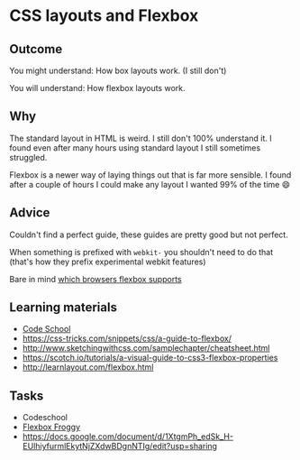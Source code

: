 # CSS layouts and Flexbox

## Outcome

You might understand: How box layouts work. (I still don't)

You will understand: How flexbox layouts work.

## Why

The standard layout in HTML is weird. I still don't 100% understand it. I found even after many hours using standard layout I still sometimes struggled.

Flexbox is a newer way of laying things out that is far more sensible. I found after a couple of hours I could make any layout I wanted 99% of the time :smile:

## Advice

Couldn't find a perfect guide, these guides are pretty good but not perfect.

When something is prefixed with `webkit-` you shouldn't need to do that (that's how they prefix experimental webkit features)

Bare in mind [which browsers flexbox supports](http://caniuse.com/#feat=flexbox)

## Learning materials
* [Code School](https://www.codeschool.com/courses/cracking-the-case-with-flexbox)
* https://css-tricks.com/snippets/css/a-guide-to-flexbox/
* http://www.sketchingwithcss.com/samplechapter/cheatsheet.html
* https://scotch.io/tutorials/a-visual-guide-to-css3-flexbox-properties
* http://learnlayout.com/flexbox.html

## Tasks

* Codeschool
* [Flexbox Froggy](http://flexboxfroggy.com/)
* https://docs.google.com/document/d/1XtgmPh_edSk_H-EUlhiyfurmlEkytNjZXdwBDgnNTIg/edit?usp=sharing


